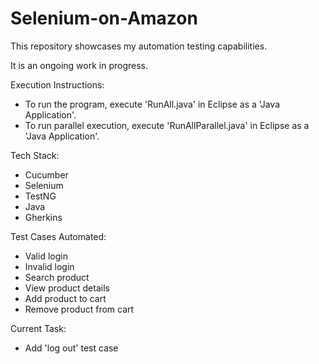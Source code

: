 # Selenium-on-Amazon
This repository showcases my automation testing capabilities. 

It is an ongoing work in progress.

Execution Instructions:
- To run the program, execute 'RunAll.java' in Eclipse as a 'Java Application'.
- To run parallel execution, execute 'RunAllParallel.java' in Eclipse as a 'Java Application'.

Tech Stack:
- Cucumber
- Selenium
- TestNG
- Java
- Gherkins 

Test Cases Automated:
- Valid login
- Invalid login
- Search product
- View product details
- Add product to cart
- Remove product from cart

Current Task: 
- Add 'log out' test case 
